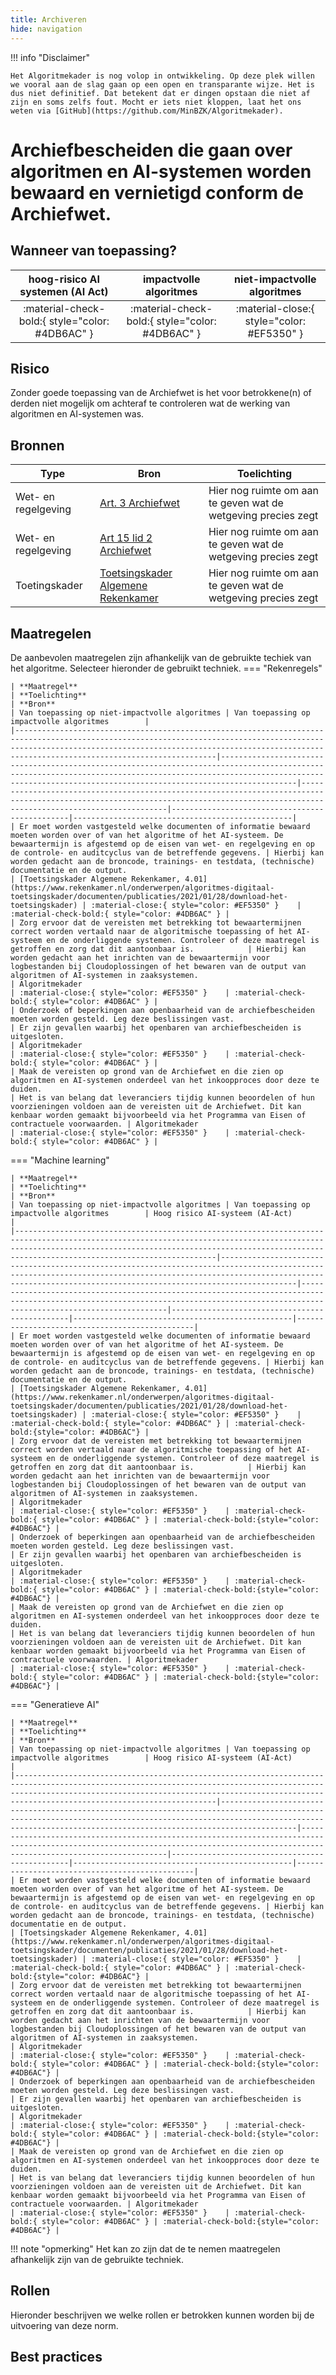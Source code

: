 ```yaml
---
title: Archiveren
hide: navigation
---
```


!!! info "Disclaimer"

    Het Algoritmekader is nog volop in ontwikkeling. Op deze plek willen we vooral aan de slag gaan op een open en transparante wijze. Het is dus niet definitief. Dat betekent dat er dingen opstaan die niet af zijn en soms zelfs fout. Mocht er iets niet kloppen, laat het ons weten via [GitHub](https://github.com/MinBZK/Algoritmekader).


# Archiefbescheiden die gaan over algoritmen en AI-systemen worden bewaard en vernietigd conform de Archiefwet.

## Wanneer van toepassing?

| **hoog-risico AI systemen (AI Act)** |    **impactvolle algoritmes**    | **niet-impactvolle algoritmes**  |
|:---------------------------------------------------:|:-----------------------------------------------:|:-----------------------------------------------:|
|   :material-check-bold:{ style="color: #4DB6AC" }   | :material-check-bold:{ style="color: #4DB6AC" } | :material-close:{ style="color: #EF5350" } |

## Risico
Zonder goede toepassing van de Archiefwet is het voor betrokkene(n) of derden niet mogelijk om achteraf te controleren wat de werking van algoritmen en AI-systemen was.

## Bronnen

| **Type**            | **Bron**                                                                                                                                                                     | **Toelichting**                                               |
|---------------------|------------------------------------------------------------------------------------------------------------------------------------------------------------------------------|---------------------------------------------------------------|
| Wet- en regelgeving | [Art. 3 Archiefwet](https://wetten.overheid.nl/BWBR0007376/2022-05-01)                                                                                                       | Hier nog ruimte om aan te geven wat de wetgeving precies zegt |
| Wet- en regelgeving | [Art 15 lid 2 Archiefwet](https://wetten.overheid.nl/BWBR0007376/2022-05-01)                                                                                                 | Hier nog ruimte om aan te geven wat de wetgeving precies zegt |
| Toetingskader       | [Toetsingskader Algemene Rekenkamer](https://www.rekenkamer.nl/onderwerpen/algoritmes-digitaal-toetsingskader/documenten/publicaties/2021/01/28/download-het-toetsingskader) | Hier nog ruimte om aan te geven wat de wetgeving precies zegt |


## Maatregelen

De aanbevolen maatregelen zijn afhankelijk van de gebruikte techiek van het algoritme. Selecteer hieronder de gebruikt techniek. 
=== "Rekenregels"

    | **Maatregel**                                                                                                                                                                                                                                                 | **Toelichting**                                                                                                                                                                                                                   | **Bron**                                                                                                                                                                           | Van toepassing op niet-impactvolle algoritmes | Van toepassing op impactvolle algoritmes        |
    |---------------------------------------------------------------------------------------------------------------------------------------------------------------------------------------------------------------------------------------------------------------|-----------------------------------------------------------------------------------------------------------------------------------------------------------------------------------------------------------------------------------|------------------------------------------------------------------------------------------------------------------------------------------------------------------------------------|-----------------------------------------------|-------------------------------------------------|
    | Er moet worden vastgesteld welke documenten of informatie bewaard moeten worden over of van het algoritme of het AI-systeem. De bewaartermijn is afgestemd op de eisen van wet- en regelgeving en op de controle- en auditcyclus van de betreffende gegevens. | Hierbij kan worden gedacht aan de broncode, trainings- en testdata, (technische) documentatie en de output.                                                                                                                       | [Toetsingskader Algemene Rekenkamer, 4.01](https://www.rekenkamer.nl/onderwerpen/algoritmes-digitaal-toetsingskader/documenten/publicaties/2021/01/28/download-het-toetsingskader) | :material-close:{ style="color: #EF5350" }    | :material-check-bold:{ style="color: #4DB6AC" } |
    | Zorg ervoor dat de vereisten met betrekking tot bewaartermijnen correct worden vertaald naar de algoritmische toepassing of het AI-systeem en de onderliggende systemen. Controleer of deze maatregel is getroffen en zorg dat dit aantoonbaar is.            | Hierbij kan worden gedacht aan het inrichten van de bewaartermijn voor logbestanden bij Cloudoplossingen of het bewaren van de output van algoritmen of AI-systemen in zaaksystemen.                                              | Algoritmekader                                                                                                                                                                     | :material-close:{ style="color: #EF5350" }    | :material-check-bold:{ style="color: #4DB6AC" } |
    | Onderzoek of beperkingen aan openbaarheid van de archiefbescheiden moeten worden gesteld. Leg deze beslissingen vast.                                                                                                                                         | Er zijn gevallen waarbij het openbaren van archiefbescheiden is uitgesloten.                                                                                                                                                      | Algoritmekader                                                                                                                                                                     | :material-close:{ style="color: #EF5350" }    | :material-check-bold:{ style="color: #4DB6AC" } |
    | Maak de vereisten op grond van de Archiefwet en die zien op algoritmen en AI-systemen onderdeel van het inkoopproces door deze te duiden.                                                                                                                     | Het is van belang dat leveranciers tijdig kunnen beoordelen of hun voorzieningen voldoen aan de vereisten uit de Archiefwet. Dit kan kenbaar worden gemaakt bijvoorbeeld via het Programma van Eisen of contractuele voorwaarden. | Algoritmekader                                                                                                                                                                     | :material-close:{ style="color: #EF5350" }    | :material-check-bold:{ style="color: #4DB6AC" } |

=== "Machine learning"

    | **Maatregel**                                                                                                                                                                                                                                                 | **Toelichting**                                                                                                                                                                                                                   | **Bron**                                                                                                                                                                           | Van toepassing op niet-impactvolle algoritmes | Van toepassing op impactvolle algoritmes        | Hoog risico AI-systeem (AI-Act)               |
    |---------------------------------------------------------------------------------------------------------------------------------------------------------------------------------------------------------------------------------------------------------------|-----------------------------------------------------------------------------------------------------------------------------------------------------------------------------------------------------------------------------------|------------------------------------------------------------------------------------------------------------------------------------------------------------------------------------|-----------------------------------------------|-------------------------------------------------|-----------------------------------------------|
    | Er moet worden vastgesteld welke documenten of informatie bewaard moeten worden over of van het algoritme of het AI-systeem. De bewaartermijn is afgestemd op de eisen van wet- en regelgeving en op de controle- en auditcyclus van de betreffende gegevens. | Hierbij kan worden gedacht aan de broncode, trainings- en testdata, (technische) documentatie en de output.                                                                                                                       | [Toetsingskader Algemene Rekenkamer, 4.01](https://www.rekenkamer.nl/onderwerpen/algoritmes-digitaal-toetsingskader/documenten/publicaties/2021/01/28/download-het-toetsingskader) | :material-close:{ style="color: #EF5350" }    | :material-check-bold:{ style="color: #4DB6AC" } | :material-check-bold:{style="color: #4DB6AC"} |
    | Zorg ervoor dat de vereisten met betrekking tot bewaartermijnen correct worden vertaald naar de algoritmische toepassing of het AI-systeem en de onderliggende systemen. Controleer of deze maatregel is getroffen en zorg dat dit aantoonbaar is.            | Hierbij kan worden gedacht aan het inrichten van de bewaartermijn voor logbestanden bij Cloudoplossingen of het bewaren van de output van algoritmen of AI-systemen in zaaksystemen.                                              | Algoritmekader                                                                                                                                                                     | :material-close:{ style="color: #EF5350" }    | :material-check-bold:{ style="color: #4DB6AC" } | :material-check-bold:{style="color: #4DB6AC"} |
    | Onderzoek of beperkingen aan openbaarheid van de archiefbescheiden moeten worden gesteld. Leg deze beslissingen vast.                                                                                                                                         | Er zijn gevallen waarbij het openbaren van archiefbescheiden is uitgesloten.                                                                                                                                                      | Algoritmekader                                                                                                                                                                     | :material-close:{ style="color: #EF5350" }    | :material-check-bold:{ style="color: #4DB6AC" } | :material-check-bold:{style="color: #4DB6AC"} |
    | Maak de vereisten op grond van de Archiefwet en die zien op algoritmen en AI-systemen onderdeel van het inkoopproces door deze te duiden.                                                                                                                     | Het is van belang dat leveranciers tijdig kunnen beoordelen of hun voorzieningen voldoen aan de vereisten uit de Archiefwet. Dit kan kenbaar worden gemaakt bijvoorbeeld via het Programma van Eisen of contractuele voorwaarden. | Algoritmekader                                                                                                                                                                     | :material-close:{ style="color: #EF5350" }    | :material-check-bold:{ style="color: #4DB6AC" } | :material-check-bold:{style="color: #4DB6AC"} |

=== "Generatieve AI"

    | **Maatregel**                                                                                                                                                                                                                                                 | **Toelichting**                                                                                                                                                                                                                   | **Bron**                                                                                                                                                                           | Van toepassing op niet-impactvolle algoritmes | Van toepassing op impactvolle algoritmes        | Hoog risico AI-systeem (AI-Act)               |
    |---------------------------------------------------------------------------------------------------------------------------------------------------------------------------------------------------------------------------------------------------------------|-----------------------------------------------------------------------------------------------------------------------------------------------------------------------------------------------------------------------------------|------------------------------------------------------------------------------------------------------------------------------------------------------------------------------------|-----------------------------------------------|-------------------------------------------------|-----------------------------------------------|
    | Er moet worden vastgesteld welke documenten of informatie bewaard moeten worden over of van het algoritme of het AI-systeem. De bewaartermijn is afgestemd op de eisen van wet- en regelgeving en op de controle- en auditcyclus van de betreffende gegevens. | Hierbij kan worden gedacht aan de broncode, trainings- en testdata, (technische) documentatie en de output.                                                                                                                       | [Toetsingskader Algemene Rekenkamer, 4.01](https://www.rekenkamer.nl/onderwerpen/algoritmes-digitaal-toetsingskader/documenten/publicaties/2021/01/28/download-het-toetsingskader) | :material-close:{ style="color: #EF5350" }    | :material-check-bold:{ style="color: #4DB6AC" } | :material-check-bold:{style="color: #4DB6AC"} |
    | Zorg ervoor dat de vereisten met betrekking tot bewaartermijnen correct worden vertaald naar de algoritmische toepassing of het AI-systeem en de onderliggende systemen. Controleer of deze maatregel is getroffen en zorg dat dit aantoonbaar is.            | Hierbij kan worden gedacht aan het inrichten van de bewaartermijn voor logbestanden bij Cloudoplossingen of het bewaren van de output van algoritmen of AI-systemen in zaaksystemen.                                              | Algoritmekader                                                                                                                                                                     | :material-close:{ style="color: #EF5350" }    | :material-check-bold:{ style="color: #4DB6AC" } | :material-check-bold:{style="color: #4DB6AC"} |
    | Onderzoek of beperkingen aan openbaarheid van de archiefbescheiden moeten worden gesteld. Leg deze beslissingen vast.                                                                                                                                         | Er zijn gevallen waarbij het openbaren van archiefbescheiden is uitgesloten.                                                                                                                                                      | Algoritmekader                                                                                                                                                                     | :material-close:{ style="color: #EF5350" }    | :material-check-bold:{ style="color: #4DB6AC" } | :material-check-bold:{style="color: #4DB6AC"} |
    | Maak de vereisten op grond van de Archiefwet en die zien op algoritmen en AI-systemen onderdeel van het inkoopproces door deze te duiden.                                                                                                                     | Het is van belang dat leveranciers tijdig kunnen beoordelen of hun voorzieningen voldoen aan de vereisten uit de Archiefwet. Dit kan kenbaar worden gemaakt bijvoorbeeld via het Programma van Eisen of contractuele voorwaarden. | Algoritmekader                                                                                                                                                                     | :material-close:{ style="color: #EF5350" }    | :material-check-bold:{ style="color: #4DB6AC" } | :material-check-bold:{style="color: #4DB6AC"} |


!!! note "opmerking"
    Het kan zo zijn dat de te nemen maatregelen afhankelijk zijn van de gebruikte techniek. 

## Rollen
Hieronder beschrijven we welke rollen er betrokken kunnen worden bij de uitvoering van deze norm. 



## Best practices


